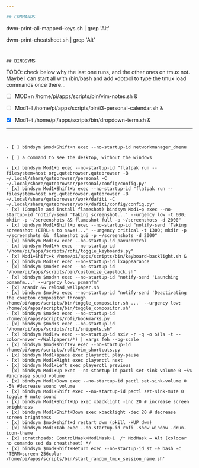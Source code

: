 ```yaml
---

## COMMANDS

```

dwm-print-all-mapped-keys.sh  | grep 'Alt'

dwm-print-cheatsheet.sh | grep 'Alt'

```


## BINDSYMS

```
TODO: check below why the last one runs, and the other ones on tmux not. Maybe I can start all with /bin/bash and add xdotool to type the tmux load commands once there...

- [ ] MOD+n /home/pi/apps/scripts/bin/vim-notes.sh &

- [ ] Mod1+l /home/pi/apps/scripts/bin/i3-personal-calendar.sh &

- [x] Mod1+t /home/pi/apps/scripts/bin/dropdown-term.sh &

---
```


- [ ] bindsym $mod+Shift+n exec --no-startup-id networkmanager_dmenu

- [ ] a command to see the desktop, without the windows

- [x] bindsym Mod1+b exec --no-startup-id "flatpak run --filesystem=host org.qutebrowser.qutebrowser -B ~/.local/share/qutebrowser/personal -C ~/.local/share/qutebrowser/personal/config/config.py"
- [x] bindsym Mod1+Shift+b exec --no-startup-id "flatpak run --filesystem=host org.qutebrowser.qutebrowser -B ~/.local/share/qutebrowser/work/dafiti -C ~/.local/share/qutebrowser/work/dafiti/config/config.py"
- [x] (Compile and install flameshot) bindsym Mod1+p exec --no-startup-id "notify-send 'Taking screenshot...' --urgency low -t 600; mkdir -p ~/screenshots && flameshot full -p ~/screenshots -d 2000"
- [x] bindsym Mod1+Shift+p exec --no-startup-id "notify-send 'Taking screenshot (CTRL+s to save)...' --urgency critical -t 1300; mkdir -p ~/screenshots &&  flameshot gui -p ~/screenshots -d 2000"
- [x] bindsym Mod1+v exec --no-startup-id pavucontrol
- [x] bindsym Mod1+k exec --no-startup-id "/home/pi/apps/scripts/rofi/toggle_keyboards.py"
- [x] Mod1+Shift+k /home/pi/apps/scripts/bin/keyboard-backlight.sh &
- [x] bindsym Mod1+r exec --no-startup-id lxappearance
- [x] bindsym $mod+c exec --no-startup-id "/home/pi/apps/scripts/bin/customize_capslock.sh"
- [x] bindsym $mod+n exec --no-startup-id "notify-send 'Launching pcmanfm...' --urgency low; pcmanfm"
- [x] arandr && reload_wallpaper.sh
- [x] bindsym $mod+o exec --no-startup-id "notify-send 'Deactivating the compton compositor through /home/pi/apps/scripts/bin/toggle_compositor.sh ...' --urgency low; /home/pi/apps/scripts/bin/toggle_compositor.sh"
- [x] bindsym $mod+b exec --no-startup-id /home/pi/apps/scripts/rofi/bookmarks.py
- [x] bindsym $mod+s exec --no-startup-id "/home/pi/apps/scripts/rofi/snippets.sh"
- [x] bindsym Mod1+w exec --no-startup-id sxiv -r -q -o $(ls -t --color=never ~/Wallpapers/*) | xargs feh --bg-scale
- [x] bindsym $mod+shift+v exec --no-startup-id /home/pi/apps/scripts/rofi/vim_shortcuts.py
- [x] bindsym Mod1+space exec playerctl play-pause
- [x] bindsym Mod1+Right exec playerctl next
- [x] bindsym Mod1+Left exec playerctl previous
- [x] bindsym Mod1+Up exec --no-startup-id pactl set-sink-volume 0 +5% #increase sound volume
- [x] bindsym Mod1+Down exec --no-startup-id pactl set-sink-volume 0 -5% #decrease sound volume
- [x] bindsym Mod1+Shift exec --no-startup-id pactl set-sink-mute 0 toggle # mute sound
- [x] bindsym Mod1+Shift+Up exec xbacklight -inc 20 # increase screen brightness
- [x] bindsym Mod1+Shift+Down exec xbacklight -dec 20 # decrease screen brightness
- [x] bindsym $mod+shift+d restart dwm (pkill -HUP dwm)
- [x] bindsym Mod1+Tab exec --no-startup-id rofi -show window -drun-icon-theme
- [x] scratchpads: ControlMask+Mod1Mask+1  /* ModMask = Alt (colocar no comando sed da cheatsheet) */
- [x] bindsym $mod+Shift+Return exec --no-startup-id st -e bash -c 'TERM=screen-256color /home/pi/apps/scripts/bin/start_random_tmux_session_name.sh'
```
